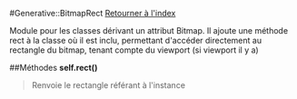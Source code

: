 #Generative::BitmapRect
[Retourner à l'index](README.md)

Module pour les classes dérivant un attribut Bitmap. Il ajoute une méthode rect à la classe
    où il est inclu, permettant d'accéder directement au rectangle du bitmap, tenant compte du viewport (si viewport il y a)

##Méthodes
**self.rect()**

> Renvoie le rectangle référant à l'instance  
  
>   




